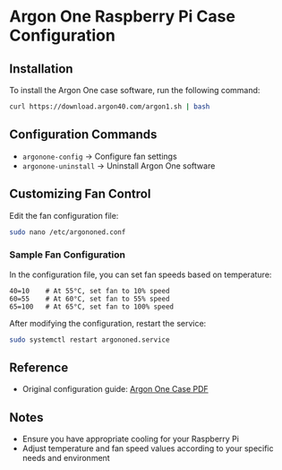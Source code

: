 # Argon One Raspberry Pi Case Configuration

## Installation

To install the Argon One case software, run the following command:

```bash
curl https://download.argon40.com/argon1.sh | bash
```

## Configuration Commands

- `argonone-config` → Configure fan settings
- `argonone-uninstall` → Uninstall Argon One software

## Customizing Fan Control

Edit the fan configuration file:

```bash
sudo nano /etc/argononed.conf
```

### Sample Fan Configuration

In the configuration file, you can set fan speeds based on temperature:

```
40=10    # At 55°C, set fan to 10% speed
60=55    # At 60°C, set fan to 55% speed
65=100   # At 65°C, set fan to 100% speed
```

After modifying the configuration, restart the service:

```bash
sudo systemctl restart argononed.service
```

## Reference

- Original configuration guide: [Argon One Case PDF](https://www.helmuthinterthuer.de/images/download/argon_one_case.pdf)

## Notes

- Ensure you have appropriate cooling for your Raspberry Pi
- Adjust temperature and fan speed values according to your specific needs and environment
